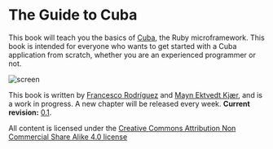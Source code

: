The Guide to Cuba
=================


This book will teach you the basics of [Cuba](http://cuba.is/), the Ruby
microframework. This book is intended for everyone who wants to get started with a Cuba
application from scratch, whether you are an experienced programmer or not.


![screen](https://raw.githubusercontent.com/frodsan/theguidetocuba/master/assets/screen.png)

This book is written by [Francesco Rodríguez](https://github.com/frodsan)
and [Mayn Ektvedt Kjær](https://github.com/maynkj), and is a work in progress.
A new chapter will be released every week. **Current revision:**
[0.1](https://github.com/frodsan/theguidetocuba/releases/tag/1.0.0).

All content is licensed under the [Creative Commons Attribution Non Commercial Share Alike 4.0 license](http://creativecommons.org/licenses/by-nc-sa/4.0/)
